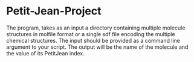 # Petit-Jean-Project
The program, takes as an input a directory  containing multiple molecule structures in molfile format or a single sdf file  encoding the multiple chemical structures. The input should be provided as a  command line argument to your script. The output will be the name of the molecule and the value of its PetitJean index. 
